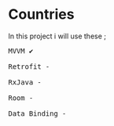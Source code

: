 # Countries
In this project i will use these ;
<pre>
MVVM ✔

Retrofit -

RxJava -

Room -

Data Binding -
</pre>
